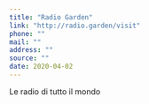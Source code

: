 ```yaml
---
title: "Radio Garden"
link: "http://radio.garden/visit"
phone: ""
mail: ""
address: ""
source: ""
date: 2020-04-02
---
```


Le radio di tutto il mondo
